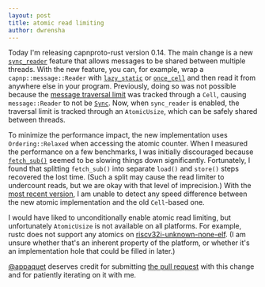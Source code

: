```yaml
---
layout: post
title: atomic read limiting
author: dwrensha
---
```


Today I'm releasing capnproto-rust version 0.14.
The main change is a new
[`sync_reader`](https://github.com/capnproto/capnproto-rust/blob/c9b12bc765d5cc4e711890b97f065b855516ba71/capnp/Cargo.toml#L40-L43)
feature that allows messages to be shared between multiple threads.
With the new feature, you can, for example, wrap a `capnp::message::Reader`
with [`lazy_static`](https://crates.io/crates/lazy_static) or
[`once_cell`](https://crates.io/crates/once_cell) and then read it from anywhere else
in your program.
Previously, doing so was not possible because the
[message traversal limit](https://github.com/capnproto/capnproto-rust/blob/c9b12bc765d5cc4e711890b97f065b855516ba71/capnp/src/message.rs#L38-L55)
was tracked through a `Cell`, causing `message::Reader` to not be
[`Sync`](https://doc.rust-lang.org/std/marker/trait.Sync.html).
Now, when `sync_reader` is enabled, the traversal limit
is tracked through an `AtomicUsize`, which can be safely
shared between threads.

To minimize the performance impact, the new implementation uses
`Ordering::Relaxed` when accessing the atomic counter.
When I measured the performance on a few benchmarks,
I was initially discouraged because
[`fetch_sub()`](https://doc.rust-lang.org/std/sync/atomic/struct.AtomicUsize.html#method.fetch_sub)
seemed to be slowing things down significantly.
Fortunately, I found that splitting `fetch_sub()` into separate `load()` and `store()`
steps recovered the lost time.
(Such a split may cause the read limiter to undercount reads,
but we are okay with that level of imprecision.)
With the [most recent version](https://github.com/capnproto/capnproto-rust/blob/c9b12bc765d5cc4e711890b97f065b855516ba71/capnp/src/private/read_limiter.rs#L54-L71),
I am unable to detect any speed difference between the new atomic implementation
and the old `Cell`-based one.

I would have liked to unconditionally enable atomic read limiting,
but unfortunately `AtomicUsize` is not available on all platforms.
For example, rustc
does not support any atomics on
[riscv32i-unknown-none-elf](https://github.com/rust-lang/rust/blob/1b6b06a03a00a7c9f156bff130b72e90b79e1127/compiler/rustc_target/src/spec/riscv32i_unknown_none_elf.rs#L15).
(I am unsure whether that's an inherent property of the platform,
or whether it's an implementation hole that could be filled in later.)

[@appaquet](https://github.com/appaquet) deserves credit
for submitting [the pull request](https://github.com/capnproto/capnproto-rust/pull/201)
with this change and
for patiently iterating on it with me.